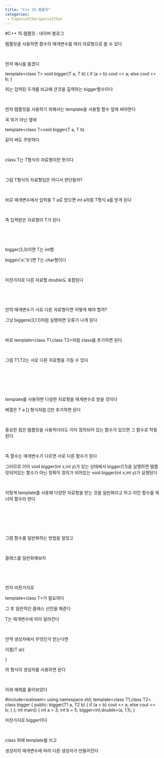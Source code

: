 ```yaml
---
title: "C++ 15.템플릿"
categories:
 - CspecialCharspecialChar
---
```

#C++ 15.템플릿 : 네이버 블로그
<div class="wrap_rabbit pcol2 _param(1) _postViewArea221730427058" id="post-view221730427058">
<!-- Rabbit HTML --><div class="se-viewer se-theme-default" lang="ko-KR">
<!-- SE_DOC_HEADER_END -->
<div class="se-main-container">
<div class="se-component se-text se-l-default" id="SE-6bf2e854-bee8-4bd5-a12e-8446b20d187b">
<div class="se-component-content">
<div class="se-section se-section-text se-l-default">
<div class="se-module se-module-text"><!-- SE-TEXT { --><p class="se-text-paragraph se-text-paragraph-align-" id="SE-787ab94d-2f95-4bae-b1eb-1782732e1142" style=""><span class="se-fs- se-ff-" id="SE-9351e32c-f68a-4857-88d8-ac273e8098a7" style="">템플릿을 사용하면 함수의 매개변수를 여러 자료형으로 쓸 수 있다</span></p><!-- } SE-TEXT --><!-- SE-TEXT { --><p class="se-text-paragraph se-text-paragraph-align-" id="SE-e2934826-7741-402b-83cd-8711d8be24a4" style=""><span class="se-fs- se-ff-" id="SE-d553225f-a41b-416d-a316-e9bb2755a0a2" style="">​</span></p><!-- } SE-TEXT --><!-- SE-TEXT { --><p class="se-text-paragraph se-text-paragraph-align-" id="SE-a80de3d7-f5a3-4dda-be56-99eebdfb0113" style=""><span class="se-fs- se-ff-" id="SE-02de7643-7e19-471b-9383-0ff10a1cfe31" style="">먼저 예시를 들겠다</span></p><!-- } SE-TEXT --></div>
</div>
</div>
</div> <div class="se-component se-code se-l-default" id="SE-c998fb5c-4731-4979-b636-2d79ed5f7721">
<div class="se-component-content">
<div class="se-section se-section-code se-l-default">
<div class="se-module se-module-code se-fs-fs13">
<div class="se-code-source">
<div class="__se_code_view language-javascript">template&lt;class T&gt;
void bigger(T a, T b) {
	if (a &gt; b)
		cout &lt;&lt; a;
	else
		cout &lt;&lt; b;
}</div>
</div>
</div>
</div>
</div>
<script class="__se_module_data" data-module='{"type":"v2_code", "id" : "SE-c998fb5c-4731-4979-b636-2d79ed5f7721"}' type="text/data"></script>
</div> <div class="se-component se-text se-l-default" id="SE-48694e65-9d56-4cf8-a8cd-a8592045304f">
<div class="se-component-content">
<div class="se-section se-section-text se-l-default">
<div class="se-module se-module-text"><!-- SE-TEXT { --><p class="se-text-paragraph se-text-paragraph-align-" id="SE-a556bf1a-a8a8-477d-b20c-1098974dab59" style=""><span class="se-fs- se-ff-" id="SE-f9bb0b93-98a0-4da5-b463-4ba1ee2a1f8c" style="">위는 입력된 두개를 비교해 큰것을 출력하는 bigger함수이다</span></p><!-- } SE-TEXT --><!-- SE-TEXT { --><p class="se-text-paragraph se-text-paragraph-align-" id="SE-a84b7ec7-8bb3-43d3-b2ce-ca96c1a45d04" style=""><span class="se-fs- se-ff-" id="SE-a6ca0a2c-fb60-4b25-a8c8-1b7179b781b7" style="">​</span></p><!-- } SE-TEXT --><!-- SE-TEXT { --><p class="se-text-paragraph se-text-paragraph-align-" id="SE-85b37246-5510-4cb4-bb2c-c694179e4b70" style=""><span class="se-fs- se-ff-" id="SE-669ab31d-1292-4264-9985-ec73e60ec773" style="">먼저 템플릿을 사용하기 위해서는 template을 사용할 함수 앞에 써야한다</span></p><!-- } SE-TEXT --><!-- SE-TEXT { --><p class="se-text-paragraph se-text-paragraph-align-" id="SE-bfbaf290-0777-466f-9acd-96e4745d0a62" style=""><span class="se-fs- se-ff-" id="SE-dad4270d-3f4a-4da9-915b-410aa52752bf" style="">꼭 위가 아닌 옆에</span></p><!-- } SE-TEXT --><!-- SE-TEXT { --><p class="se-text-paragraph se-text-paragraph-align-" id="SE-644387b5-69e8-4899-a908-a09f3416d641" style=""><span class="se-fs- se-ff-" id="SE-9474c390-159d-4406-9579-6da64073ccb5" style="">template&lt;class T&gt;void bigger(T a, T b)</span></p><!-- } SE-TEXT --><!-- SE-TEXT { --><p class="se-text-paragraph se-text-paragraph-align-" id="SE-142f6345-fea7-44dd-9f34-3f0bed2af803" style=""><span class="se-fs- se-ff-" id="SE-75350237-be96-40a1-86ca-cbb3537ae4bf" style="">같이 써도 무방하다</span></p><!-- } SE-TEXT --><!-- SE-TEXT { --><p class="se-text-paragraph se-text-paragraph-align-" id="SE-816ec054-6e7f-4639-a445-bad1b96f38ce" style=""><span class="se-fs- se-ff-" id="SE-e9f5c9bd-0ea5-4eb9-8514-15f8db75c4d1" style="">​</span></p><!-- } SE-TEXT --><!-- SE-TEXT { --><p class="se-text-paragraph se-text-paragraph-align-" id="SE-e8bf4fe8-8c00-4841-b55f-a286ae0a73da" style=""><span class="se-fs- se-ff-" id="SE-9ed1260b-6ec9-4d56-a967-5fe2e9338e69" style="">class T는 T형식의 자료형이란 뜻이다</span></p><!-- } SE-TEXT --><!-- SE-TEXT { --><p class="se-text-paragraph se-text-paragraph-align-" id="SE-0d235e85-e608-4fac-95f6-8e3e057a7717" style=""><span class="se-fs- se-ff-" id="SE-90ed2428-3449-4291-8055-bcb7011fc770" style="">​</span></p><!-- } SE-TEXT --><!-- SE-TEXT { --><p class="se-text-paragraph se-text-paragraph-align-" id="SE-49422818-d80a-489a-bead-5aa6cf666f33" style=""><span class="se-fs- se-ff-" id="SE-2be8f1cf-ef89-4451-87ed-ac195d14d2c5" style="">그럼 T형식의 자료형임은 어디서 판단될까?</span></p><!-- } SE-TEXT --><!-- SE-TEXT { --><p class="se-text-paragraph se-text-paragraph-align-" id="SE-4de6940c-e0fa-48b5-ac73-87953a4cc32f" style=""><span class="se-fs- se-ff-" id="SE-0a1c33af-2d54-41fe-84b0-c276e92c77f8" style=""> </span></p><!-- } SE-TEXT --><!-- SE-TEXT { --><p class="se-text-paragraph se-text-paragraph-align-" id="SE-83c8d72b-0555-42bc-b951-cf63947fbd64" style=""><span class="se-fs- se-ff-" id="SE-bfaf6f33-1df6-4b2f-bfd2-9f9a337d0da1" style="">​</span></p><!-- } SE-TEXT --><!-- SE-TEXT { --><p class="se-text-paragraph se-text-paragraph-align-" id="SE-1250ba1b-dbdf-46a6-82c3-846f46fd67ff" style=""><span class="se-fs- se-ff-" id="SE-4247d515-394f-4934-9671-b566266397a5" style="">바로 매개변수에서 입력을 T a로 받으면 int a처럼 T형식 a를 받게 된다</span></p><!-- } SE-TEXT --><!-- SE-TEXT { --><p class="se-text-paragraph se-text-paragraph-align-" id="SE-e1e415cf-0537-4a7e-a4d2-47d30aa0cd82" style=""><span class="se-fs- se-ff-" id="SE-d7f492cf-7ef3-4315-9416-a0f03656f3cc" style="">​</span></p><!-- } SE-TEXT --><!-- SE-TEXT { --><p class="se-text-paragraph se-text-paragraph-align-" id="SE-e1e9ce08-5744-44be-9d6f-8a4224b0ad57" style=""><span class="se-fs- se-ff-" id="SE-6dc5de1b-23fe-40f2-a900-f2419a11fbea" style="">즉 입력받은 자료형이 T가 된다</span></p><!-- } SE-TEXT --><!-- SE-TEXT { --><p class="se-text-paragraph se-text-paragraph-align-" id="SE-5ee4e08c-9a2a-4a2b-912b-ac9ddc45cb10" style=""><span class="se-fs- se-ff-" id="SE-7205e4cd-eaf9-4466-b1a5-0d8cb9562f51" style="">​</span></p><!-- } SE-TEXT --><!-- SE-TEXT { --><p class="se-text-paragraph se-text-paragraph-align-" id="SE-54037456-7575-4c67-9699-d565f725c90d" style=""><span class="se-fs- se-ff-" id="SE-e092999a-c732-4963-b03d-bed68fe88446" style="">​</span></p><!-- } SE-TEXT --><!-- SE-TEXT { --><p class="se-text-paragraph se-text-paragraph-align-" id="SE-05566ea0-b4b5-4ea1-a7d3-be808f6d5ca1" style=""><span class="se-fs- se-ff-" id="SE-0dda17d5-aedc-471e-924c-157fb1a8c81d" style="">bigger(3,3)이면 T는 int형</span></p><!-- } SE-TEXT --><!-- SE-TEXT { --><p class="se-text-paragraph se-text-paragraph-align-" id="SE-991a607b-bc6f-4ad8-b827-bd9614ce939c" style=""><span class="se-fs- se-ff-" id="SE-0bcb377b-d0b7-46b0-a939-b0e2c1c3f0c1" style="">bigger('a','b')면 T는 char형이다</span></p><!-- } SE-TEXT --><!-- SE-TEXT { --><p class="se-text-paragraph se-text-paragraph-align-" id="SE-6af5f2da-30d0-4045-8520-35291209cd83" style=""><span class="se-fs- se-ff-" id="SE-596885b0-ec2d-4f35-a027-6b8cf72163a8" style="">​</span></p><!-- } SE-TEXT --><!-- SE-TEXT { --><p class="se-text-paragraph se-text-paragraph-align-" id="SE-4a37c0c4-9bdd-4fd7-a98c-a1f6524e67c1" style=""><span class="se-fs- se-ff-" id="SE-558fc3c9-d89f-49d4-9a0a-cc163ccdc999" style="">마찬가지로 다른 자료형 double도 포함된다</span></p><!-- } SE-TEXT --><!-- SE-TEXT { --><p class="se-text-paragraph se-text-paragraph-align-" id="SE-777fc8fd-2fff-4f5d-9bfa-0a04fd9f4d05" style=""><span class="se-fs- se-ff-" id="SE-2185de8b-e8a4-4519-9cf1-76e4c1e7bef1" style="">​</span></p><!-- } SE-TEXT --><!-- SE-TEXT { --><p class="se-text-paragraph se-text-paragraph-align-" id="SE-7590d4d2-c18a-497f-b3f4-2afc6840ddf7" style=""><span class="se-fs- se-ff-" id="SE-e614e06c-0694-469f-9883-3112cb566886" style="">​</span></p><!-- } SE-TEXT --><!-- SE-TEXT { --><p class="se-text-paragraph se-text-paragraph-align-" id="SE-52cf02f9-0ede-4076-bd1c-4da7ac6315f7" style=""><span class="se-fs- se-ff-" id="SE-8f6cd3a9-eca4-4df1-a00a-b12feeea22eb" style="">만약 매개변수가 서로 다른 자료형이면 어떻게 해야 할까?</span></p><!-- } SE-TEXT --><!-- SE-TEXT { --><p class="se-text-paragraph se-text-paragraph-align-" id="SE-0b2ef501-34a3-4686-9c8b-3a39af01f742" style=""><span class="se-fs- se-ff-" id="SE-ddae0428-5fc3-4a2d-99fe-d025f473af6d" style="">그냥 biggere(3,1.1)처럼 실행하면 오류가 나게 된다</span></p><!-- } SE-TEXT --><!-- SE-TEXT { --><p class="se-text-paragraph se-text-paragraph-align-" id="SE-e7710b90-14bb-4076-8cd6-81a624076273" style=""><span class="se-fs- se-ff-" id="SE-80b9b4b7-1c39-4855-99fd-9b195bea9371" style="">​</span></p><!-- } SE-TEXT --><!-- SE-TEXT { --><p class="se-text-paragraph se-text-paragraph-align-" id="SE-e8d693fb-c9d1-42e0-9d47-863389cd7cd9" style=""><span class="se-fs- se-ff-" id="SE-c40fd832-4a25-4931-afe3-a6b019a071e7" style="">바로 template&lt;class T1,class T2&gt;처럼 class를 추가하면 된다</span></p><!-- } SE-TEXT --><!-- SE-TEXT { --><p class="se-text-paragraph se-text-paragraph-align-" id="SE-181fd89e-55b6-4fb2-a334-adae5a21aeae" style=""><span class="se-fs- se-ff-" id="SE-c1ddecd9-d5d6-4a41-be98-6f87e3117903" style="">​</span></p><!-- } SE-TEXT --><!-- SE-TEXT { --><p class="se-text-paragraph se-text-paragraph-align-" id="SE-09f93664-8794-49dc-a25b-443c4ac61d8a" style=""><span class="se-fs- se-ff-" id="SE-32be3476-da16-491e-a3fa-dfa7ca1b1982" style="">그럼 T1,T2는 서로 다른 자료형을 가질 수 있다</span></p><!-- } SE-TEXT --><!-- SE-TEXT { --><p class="se-text-paragraph se-text-paragraph-align-" id="SE-e4866524-61ff-46a2-b6fd-3efa8f876954" style=""><span class="se-fs- se-ff-" id="SE-c7dfc1ea-127a-41ae-be34-b4b994330cb4" style="">​</span></p><!-- } SE-TEXT --><!-- SE-TEXT { --><p class="se-text-paragraph se-text-paragraph-align-" id="SE-1fc3e729-edb1-4ebd-b930-2f671841ff54" style=""><span class="se-fs- se-ff-" id="SE-4cfc981a-f6c0-4cd5-8ad5-d8cb840ef8d5" style="">​</span></p><!-- } SE-TEXT --><!-- SE-TEXT { --><p class="se-text-paragraph se-text-paragraph-align-" id="SE-d58e12dc-10b1-4bc0-93d8-320539e3df2a" style=""><span class="se-fs- se-ff-" id="SE-409826e0-0f23-4cb7-925b-2f6ecc690907" style="">​</span></p><!-- } SE-TEXT --><!-- SE-TEXT { --><p class="se-text-paragraph se-text-paragraph-align-" id="SE-da27cedb-9710-4b4c-ad29-d157d59dcab4" style=""><span class="se-fs- se-ff-" id="SE-87079e0b-71f0-46bc-b297-413f42eb9be1" style="">template를 사용하면 다양한 자료형을 매개변수로 받을 것이다</span></p><!-- } SE-TEXT --><!-- SE-TEXT { --><p class="se-text-paragraph se-text-paragraph-align-" id="SE-b83308d3-f5ec-47d0-89c7-9283457173de" style=""><span class="se-fs- se-ff-" id="SE-0d1d7a4a-0ca3-4052-ac68-2061f7fd6a7f" style="">배열은 T a [] 형식처럼 []만 추가하면 된다</span></p><!-- } SE-TEXT --><!-- SE-TEXT { --><p class="se-text-paragraph se-text-paragraph-align-" id="SE-3b11365b-aac4-486b-88c7-588de215a5e6" style=""><span class="se-fs- se-ff-" id="SE-204fb6a9-8384-4868-a80c-b87f004e6ff8" style="">​</span></p><!-- } SE-TEXT --><!-- SE-TEXT { --><p class="se-text-paragraph se-text-paragraph-align-" id="SE-b2106bbd-c0b9-482d-8d88-1ffc9cd81797" style=""><span class="se-fs- se-ff-" id="SE-1cb0aeab-6f64-41f0-bc87-05c4680ba804" style="">중요한 점은 탬플릿을 사용하더라도 이미 정의되어 있는 함수가 있으면 그 함수로 작동된다</span></p><!-- } SE-TEXT --><!-- SE-TEXT { --><p class="se-text-paragraph se-text-paragraph-align-" id="SE-c53d454c-a9c6-4910-a0dc-42a481b60345" style=""><span class="se-fs- se-ff-" id="SE-1d9ff2c8-b434-41ad-a715-28fe8df3091b" style="">​</span></p><!-- } SE-TEXT --><!-- SE-TEXT { --><p class="se-text-paragraph se-text-paragraph-align-" id="SE-8248f64a-3963-45b8-8f5b-829936a87c5a" style=""><span class="se-fs- se-ff-" id="SE-1e555abe-cab4-482b-a7ae-668ea2092946" style="">즉 함수는 매개변수가 다르면 서로 다른 함수가 된다</span></p><!-- } SE-TEXT --><!-- SE-TEXT { --><p class="se-text-paragraph se-text-paragraph-align-" id="SE-6914fa64-4ac8-4b78-bc0a-d2d046137a00" style=""><span class="se-fs- se-ff-" id="SE-34cbe43c-53b1-4a2b-8ddf-e03f9d512fa5" style="">그러므로 이미 void bigger(int x,int y)가 있는 상태에서 bigger(1,1)을 실행하면 템플릿되어있는 함수가 아닌 정확이 정의가 되어있는  void bigger(int x,int y)가 실행된다</span></p><!-- } SE-TEXT --><!-- SE-TEXT { --><p class="se-text-paragraph se-text-paragraph-align-" id="SE-21a93d62-2d92-498b-93d1-96e674f447ac" style=""><span class="se-fs- se-ff-" id="SE-82942147-8a7e-4215-a62d-cc22e334cafd" style="">​</span></p><!-- } SE-TEXT --><!-- SE-TEXT { --><p class="se-text-paragraph se-text-paragraph-align-" id="SE-2e6d28d7-6ace-4044-8c32-ab1cb6df841f" style=""><span class="se-fs- se-ff-" id="SE-cfb31675-23c8-456c-b14d-c31036256398" style="">이렇게 template를 사용해 다양한 자료형을 받는 것을 일반화라고 하고 이런 함수를 제너릭 함수라 한다</span></p><!-- } SE-TEXT --><!-- SE-TEXT { --><p class="se-text-paragraph se-text-paragraph-align-" id="SE-899b6ecb-3898-4a53-8bbd-21366856c97a" style=""><span class="se-fs- se-ff-" id="SE-02ada126-6a9c-4c23-a7bd-78bdb38b7262" style="">​</span></p><!-- } SE-TEXT --><!-- SE-TEXT { --><p class="se-text-paragraph se-text-paragraph-align-" id="SE-c85a370f-3a39-4925-a7dc-7eb409f93193" style=""><span class="se-fs- se-ff-" id="SE-3e3bcf13-be66-4abe-a481-0b2d670f001b" style="">​</span></p><!-- } SE-TEXT --><!-- SE-TEXT { --><p class="se-text-paragraph se-text-paragraph-align-" id="SE-c1042b53-4e14-41d4-b8a6-4db0aff466c3" style=""><span class="se-fs- se-ff-" id="SE-719d0a71-68f1-4389-865e-2cadaa788db6" style="">​</span></p><!-- } SE-TEXT --><!-- SE-TEXT { --><p class="se-text-paragraph se-text-paragraph-align-" id="SE-195d2431-1b53-461d-bae4-7e3565ea9f47" style=""><span class="se-fs- se-ff-" id="SE-1a8d8a8c-fad6-46b1-b3dd-f8b09eeef5a2" style="">그럼 함수를 일반화하는 방법을 알았고</span></p><!-- } SE-TEXT --><!-- SE-TEXT { --><p class="se-text-paragraph se-text-paragraph-align-" id="SE-96f5cb83-2455-4662-8d15-2d8f1ad1eaf2" style=""><span class="se-fs- se-ff-" id="SE-8e89fbf3-ba4d-45df-af4b-87880076092c" style="">​</span></p><!-- } SE-TEXT --><!-- SE-TEXT { --><p class="se-text-paragraph se-text-paragraph-align-" id="SE-89d73a0a-63ff-4bdf-a6aa-4984c3067b92" style=""><span class="se-fs- se-ff-" id="SE-7578df7c-69e9-4dfc-9784-bc2b86b2557a" style="">클래스를 일반화해보자</span></p><!-- } SE-TEXT --><!-- SE-TEXT { --><p class="se-text-paragraph se-text-paragraph-align-" id="SE-a93dd180-3e92-446f-a1e7-a6ab84984d85" style=""><span class="se-fs- se-ff-" id="SE-0014428c-38c9-4b6d-8823-24be37697fca" style="">​</span></p><!-- } SE-TEXT --><!-- SE-TEXT { --><p class="se-text-paragraph se-text-paragraph-align-" id="SE-264e2772-64c0-44ad-9c03-894432ebddc6" style=""><span class="se-fs- se-ff-" id="SE-12f5d5ac-cf3f-4724-be37-858a443b3fd3" style="">​</span></p><!-- } SE-TEXT --><!-- SE-TEXT { --><p class="se-text-paragraph se-text-paragraph-align-" id="SE-f0ad9329-3121-46d3-b21a-f089dc1307f7" style=""><span class="se-fs- se-ff-" id="SE-59b0543d-3988-4d72-a521-0e25383a2e84" style="">먼저 마찬가지로</span></p><!-- } SE-TEXT --><!-- SE-TEXT { --><p class="se-text-paragraph se-text-paragraph-align-" id="SE-abc08aba-c88e-4c45-89ea-a9a0feb11898" style=""><span class="se-fs- se-ff-" id="SE-3821bc26-40da-41a3-a32a-76789363b190" style="">template&lt;class T&gt;가 필요하다</span></p><!-- } SE-TEXT --><!-- SE-TEXT { --><p class="se-text-paragraph se-text-paragraph-align-" id="SE-a98dc1cd-820c-40a6-8341-9643100bd276" style=""><span class="se-fs- se-ff-" id="SE-432915ad-1e3e-49fe-a0dd-64376ba4f7f7" style="">그 후 일반적인 클래스 선언을 해준다</span></p><!-- } SE-TEXT --><!-- SE-TEXT { --><p class="se-text-paragraph se-text-paragraph-align-" id="SE-ead4ac66-7767-4360-b689-7d10c3d68970" style=""><span class="se-fs- se-ff-" id="SE-d056c1d9-4a9b-418c-9ebc-0faf6ee62716" style="">T는 매개변수에 따라 달라진다</span></p><!-- } SE-TEXT --><!-- SE-TEXT { --><p class="se-text-paragraph se-text-paragraph-align-" id="SE-f9f6f009-d9c9-4bd3-9591-44eefccf071c" style=""><span class="se-fs- se-ff-" id="SE-b03da61f-bb82-401c-b01e-c1f5ec784ebb" style="">​</span></p><!-- } SE-TEXT --><!-- SE-TEXT { --><p class="se-text-paragraph se-text-paragraph-align-" id="SE-2b57ec69-599e-40ac-bb9a-130ab199efb9" style=""><span class="se-fs- se-ff-" id="SE-b518a89d-2ef6-44f5-9496-f0d02f08b514" style="">만약 생성자에서 무엇인가 받는다면</span></p><!-- } SE-TEXT --><!-- SE-TEXT { --><p class="se-text-paragraph se-text-paragraph-align-" id="SE-c8e80be7-4a4a-4ac6-9880-ab42d22b2d37" style=""><span class="se-fs- se-ff-" id="SE-b785eeba-6924-4c3d-a599-c7f9baf943fc" style="">이름(T a){</span></p><!-- } SE-TEXT --><!-- SE-TEXT { --><p class="se-text-paragraph se-text-paragraph-align-" id="SE-f42309d6-c2a7-40e1-8348-0c3886cbe0ca" style=""><span class="se-fs- se-ff-" id="SE-081d9f59-cedf-4d26-abc6-71e68569b36b" style="">}</span></p><!-- } SE-TEXT --><!-- SE-TEXT { --><p class="se-text-paragraph se-text-paragraph-align-" id="SE-1c687df8-d304-4ea2-a106-8472d59f2d29" style=""><span class="se-fs- se-ff-" id="SE-ef7bc2b5-177b-4aa3-a4ca-0df4831e3971" style="">의 형식의 생성자를 사용하면 된다</span></p><!-- } SE-TEXT --><!-- SE-TEXT { --><p class="se-text-paragraph se-text-paragraph-align-" id="SE-c4803149-00ed-48fa-8ecc-95b808b72e9f" style=""><span class="se-fs- se-ff-" id="SE-272ccfe5-fd8b-4c36-98a3-bcd2275dc832" style="">​</span></p><!-- } SE-TEXT --><!-- SE-TEXT { --><p class="se-text-paragraph se-text-paragraph-align-" id="SE-37723d62-dcf1-4aeb-9f40-7745ceab50f4" style=""><span class="se-fs- se-ff-" id="SE-87176fb8-4e1a-4cd7-91f8-6f265e8b5fe5" style="">아래 예제를 들어보았다</span></p><!-- } SE-TEXT --></div>
</div>
</div>
</div> <div class="se-component se-code se-l-default" id="SE-22f336de-2ff3-4383-bc2b-be27efcc76ae">
<div class="se-component-content">
<div class="se-section se-section-code se-l-default">
<div class="se-module se-module-code se-fs-fs13">
<div class="se-code-source">
<div class="__se_code_view language-javascript">#include&lt;iostream&gt;
using namespace std;
template&lt;class T1,class T2&gt;
class bigger {
public:
	bigger(T1 a, T2 b) {
		if (a &gt; b)
			cout &lt;&lt; a;
		else
			cout &lt;&lt; b;
	}
};
int main() {
	int a = 3;
	int b = 5;
	bigger&lt;int,double&gt;(a, 1.1);
}</div>
</div>
</div>
</div>
</div>
<script class="__se_module_data" data-module='{"type":"v2_code", "id" : "SE-22f336de-2ff3-4383-bc2b-be27efcc76ae"}' type="text/data"></script>
</div> <div class="se-component se-text se-l-default" id="SE-bdef912c-bafe-4519-ba5a-be2491a6909d">
<div class="se-component-content">
<div class="se-section se-section-text se-l-default">
<div class="se-module se-module-text"><!-- SE-TEXT { --><p class="se-text-paragraph se-text-paragraph-align-" id="SE-261265bc-414b-4faa-ad44-1c1eaa644ecf" style=""><span class="se-fs- se-ff-" id="SE-46854602-e8e2-4d52-ba36-de6428d257a8" style="">마찬가지로 bigger이다</span></p><!-- } SE-TEXT --><!-- SE-TEXT { --><p class="se-text-paragraph se-text-paragraph-align-" id="SE-b8c8e9e6-7a80-4c6d-9b00-b8e32efd1ed9" style=""><span class="se-fs- se-ff-" id="SE-9ee4bec8-cd5f-483a-bc61-602100db358c" style="">​</span></p><!-- } SE-TEXT --><!-- SE-TEXT { --><p class="se-text-paragraph se-text-paragraph-align-" id="SE-0aa38589-9e82-4113-a79b-80bc44ea9f50" style=""><span class="se-fs- se-ff-" id="SE-207d7cd9-1fe6-45da-9122-3dc690faf1e1" style="">class 위에 template를 쓰고 </span></p><!-- } SE-TEXT --><!-- SE-TEXT { --><p class="se-text-paragraph se-text-paragraph-align-" id="SE-0b424be4-f04d-4254-a5fa-d93552526cbd" style=""><span class="se-fs- se-ff-" id="SE-3a06b98a-7f70-4ecd-8557-57724ec37235" style="">생성자의 매개변수에 따라 다른 생성자가 만들어진다</span></p><!-- } SE-TEXT --><!-- SE-TEXT { --><p class="se-text-paragraph se-text-paragraph-align-" id="SE-a8d729b9-9789-4c75-b72e-38b1d70f42eb" style=""><span class="se-fs- se-ff-" id="SE-978fc120-53b4-448d-90f5-28f04d939448" style="">​</span></p><!-- } SE-TEXT --><!-- SE-TEXT { --><p class="se-text-paragraph se-text-paragraph-align-" id="SE-1781be83-3384-49fb-bc86-ddc3a14b6d44" style=""><span class="se-fs- se-ff-" id="SE-f4846f02-270d-498f-b957-562934be1c62" style="">​</span></p><!-- } SE-TEXT --><!-- SE-TEXT { --><p class="se-text-paragraph se-text-paragraph-align-" id="SE-834bf1f6-c6dd-4085-a428-0aa2d10fe751" style=""><span class="se-fs- se-ff-" id="SE-e064e000-91b9-4887-aa6c-52d7126c93d9" style="">​</span></p><!-- } SE-TEXT --><!-- SE-TEXT { --><p class="se-text-paragraph se-text-paragraph-align-" id="SE-5ff662ae-de44-46cf-a10e-ce4bb948cca0" style=""><span class="se-fs- se-ff-" id="SE-0187a1d8-7278-4753-9472-2269c5a07e6f" style="">​</span></p><!-- } SE-TEXT --><!-- SE-TEXT { --><p class="se-text-paragraph se-text-paragraph-align-" id="SE-c62d2258-cb94-4d8e-ad39-00ecb266144e" style=""><span class="se-fs- se-ff-" id="SE-592a9a6e-9ce2-4618-b2da-6cf243b2fd0f" style="">​</span></p><!-- } SE-TEXT --><!-- SE-TEXT { --><p class="se-text-paragraph se-text-paragraph-align-" id="SE-74f7853c-5334-41a6-8def-2e4e10009399" style=""><span class="se-fs- se-ff-" id="SE-9db53b2f-a4fa-4ac3-81c4-632f3c3ce146" style="">​</span></p><!-- } SE-TEXT --></div>
</div>
</div>
</div> </div>
</div>
</div>